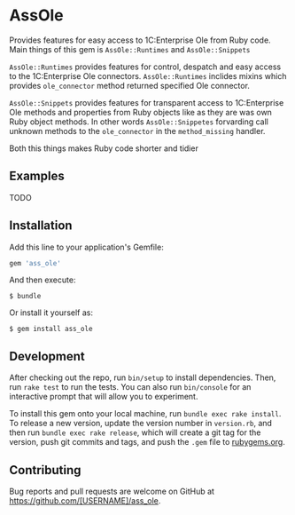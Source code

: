 # AssOle

Provides features for easy access to 1C:Enterprise Ole from Ruby code.
Main things of this gem is `AssOle::Runtimes` and `AssOle::Snippets`

`AssOle::Runtimes` provides features for control, despatch and easy access to
the 1C:Enterprise Ole connectors. `AssOle::Runtimes` inclides mixins which
provides `ole_connector` method returned specified Ole connector.

`AssOle::Snippets` provides features for transparent access to 1C:Enterprise Ole
methods and properties from Ruby objects like as they are was own Ruby object
methods. In other words `AssOle::Snippetes` forvarding call unknown methods
to the `ole_connector` in the `method_missing` handler.

Both this things makes Ruby code shorter and tidier

## Examples

TODO

## Installation

Add this line to your application's Gemfile:

```ruby
gem 'ass_ole'
```

And then execute:

    $ bundle

Or install it yourself as:

    $ gem install ass_ole

## Development

After checking out the repo, run `bin/setup` to install dependencies. Then, run `rake test` to run the tests. You can also run `bin/console` for an interactive prompt that will allow you to experiment.

To install this gem onto your local machine, run `bundle exec rake install`. To release a new version, update the version number in `version.rb`, and then run `bundle exec rake release`, which will create a git tag for the version, push git commits and tags, and push the `.gem` file to [rubygems.org](https://rubygems.org).

## Contributing

Bug reports and pull requests are welcome on GitHub at https://github.com/[USERNAME]/ass_ole.

